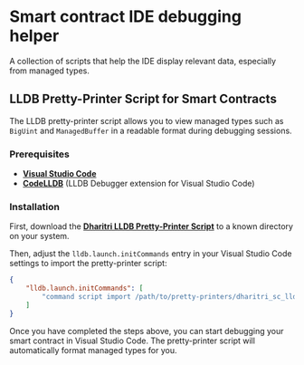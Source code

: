 # Smart contract IDE debugging helper

A collection of scripts that help the IDE display relevant data, especially from managed types.

## LLDB Pretty-Printer Script for Smart Contracts

The LLDB pretty-printer script allows you to view managed types such as `BigUint` and `ManagedBuffer` in a readable format during debugging sessions.

### Prerequisites

- [**Visual Studio Code**](https://code.visualstudio.com/)
- [**CodeLLDB**](https://marketplace.visualstudio.com/items?itemName=vadimcn.vscode-lldb) (LLDB Debugger extension for Visual Studio Code)


### Installation

First, download the [**Dharitri LLDB Pretty-Printer Script**](https://github.com/TerraDharitri/drt-rs-sdk/blob/main/tools/rust-debugger/pretty-printers/dharitri_sc_lldb_pretty_printers.py) to a known directory on your system.

Then, adjust the `lldb.launch.initCommands` entry in your Visual Studio Code settings to import the pretty-printer script:


```json
{
    "lldb.launch.initCommands": [
        "command script import /path/to/pretty-printers/dharitri_sc_lldb_pretty_printers.py"
    ]
}
```

Once you have completed the steps above, you can start debugging your smart contract in Visual Studio Code. The pretty-printer script will automatically format managed types for you.
